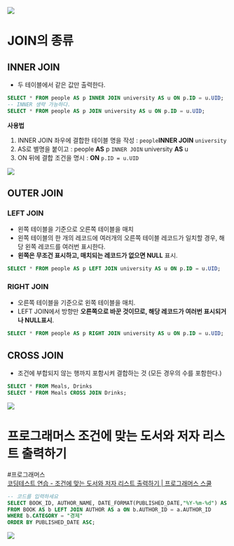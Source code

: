 ![](https://i.imgur.com/AS69awH.png)

# JOIN의 종류
## INNER JOIN
- 두 테이블에서 같은 값만 출력한다.

```sql
SELECT * FROM people AS p INNER JOIN university AS u ON p.ID = u.UID;
-- INNER 생략 가능하다.
SELECT * FROM people AS p JOIN university AS u ON p.ID = u.UID;
```

**사용법**
1. INNER JOIN 좌우에 결합한 테이블 명을 작성 :  `people`**INNER JOIN** `university`
2. AS로 별명을 붙이고 : people **AS** p  `INNER JOIN` university **AS** u
3. ON 뒤에 결합 조건을 명시 : **ON** `p.ID = u.UID`

![](https://i.imgur.com/TcIe5mx.png)


## OUTER JOIN
### LEFT JOIN
- 왼쪽 테이블을 기준으로 오른쪽 테이블을 매치
- 왼쪽 테이블의 한 개의 레코드에 여러개의 오른쪽 테이블 레코드가 일치할 경우, 해당 왼쪽 레코드를 여러번 표시한다.
- **왼쪽은 무조건 표시하고, 매치되는 레코드가 없으면 NULL** 표시.

```sql
SELECT * FROM people AS p LEFT JOIN university AS u ON p.ID = u.UID;
```

### RIGHT JOIN
- 오른쪽 테이블을 기준으로 왼쪽 테이블을 매치.
- LEFT JOIN에서 방향만 **오른쪽으로 바꾼 것이므로, 해당 레코드가 여러번 표시되거나 NULL표시**.

```sql
SELECT * FROM people AS p RIGHT JOIN university AS u ON p.ID = u.UID;
```

## CROSS JOIN
- 조건에 부합되지 않는 행까지 포함시켜 결합하는 것 (모든 경우의 수를 포함한다.)

```sql
SELECT * FROM Meals, Drinks
SELECT * FROM Meals CROSS JOIN Drinks;
```

![](https://i.imgur.com/fmnOkeg.png)


# 프로그래머스 조건에 맞는 도서와 저자 리스트 출력하기
#프로그래머스  
[코딩테스트 연습 - 조건에 맞는 도서와 저자 리스트 출력하기 | 프로그래머스 스쿨](https://school.programmers.co.kr/learn/courses/30/lessons/144854)

```sql
-- 코드를 입력하세요
SELECT BOOK_ID, AUTHOR_NAME, DATE_FORMAT(PUBLISHED_DATE,"%Y-%m-%d") AS PUBLISHED_DATE
FROM BOOK AS b LEFT JOIN AUTHOR AS a ON b.AUTHOR_ID = a.AUTHOR_ID
WHERE b.CATEGORY = "경제"
ORDER BY PUBLISHED_DATE ASC;
```

![](https://i.imgur.com/CtPtLbh.png)
